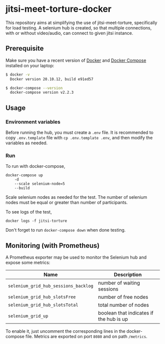 # jitsi-meet-torture-docker

This repository aims at simplifying the use of jitsi-meet-torture, specifically for load testing. A selenium hub is created, so that multiple connections, with or without video/audio, can connect to given jitsi instance.

## Prerequisite

Make sure you have a recent version of [Docker](https://docs.docker.com/install)
and [Docker Compose](https://docs.docker.com/compose/install) installed on your
laptop:

```bash
$ docker -v
  Docker version 20.10.12, build e91ed57

$ docker-compose --version
  docker-compose version v2.2.3
```

## Usage

### Environment variables

Before running the hub, you must create a `.env` file. It is recommended to copy `.env.template` file with `cp .env.template .env`, and then modify the variables as needed.

### Run

To run with docker-compose, 

```shell
docker-compose up
    -d
    --scale selenium-node=5
    --build
```

Scale selenium nodes as needed for the test. The number of selenium nodes must be equal or greater than number of participants.

To see logs of the test, 

```shell
docker logs -f jitsi-torture
```

Don't forget to run `docker-compose down` when done testing.

## Monitoring (with Prometheus)

A Prometheus exporter may be used to monitor the Selenium hub and expose some metrics:

Name | Description
--- | ---
`selenium_grid_hub_sessions_backlog`|number of waiting sessions
`selenium_grid_hub_slotsFree`|number of free nodes
`selenium_grid_hub_slotsTotal`|total number of nodes
`selenium_grid_up`|boolean that indicates if the hub is up

To enable it, just uncomment the corresponding lines in the docker-compose file. Metrics are exported on port `8080` and on path `/metrics`.
